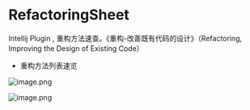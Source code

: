 # RefactoringSheet

Intellij Plugin , 
重构方法速查。《重构-改善既有代码的设计》（Refactoring, Improving the Design of Existing Code）


- 重构方法列表速览

![image.png](https://s2.loli.net/2022/10/05/wsMODPqpkK1d3Gj.png)

![image.png](https://s2.loli.net/2022/10/05/mACiIaL4cZsnVN3.png)
